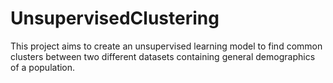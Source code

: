 # UnsupervisedClustering
This project aims to create an unsupervised learning model to find common clusters between two different datasets containing general demographics of a population.
